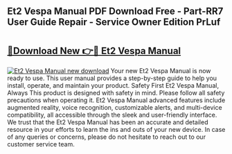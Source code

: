 ## Et2 Vespa Manual PDF Download Free - Part-RR7 User Guide Repair - Service Owner Edition PrLuf

# <h2><a href="http://bc63061.oget.top/?id=Et2+Vespa+Manual">🔗Download New 👉🔴 Et2 Vespa Manual</a></h2>

[![Et2 Vespa Manual new download](https://i.imgur.com/5g1atiW.png)](http://bc63061.oget.top/?id=Et2+Vespa+Manual)
Your new Et2 Vespa Manual is now ready to use. This user manual provides a step-by-step guide to help you install, operate, and maintain your product. Safety First Et2 Vespa Manual, Always This product is designed with safety in mind. Please follow all safety precautions when operating it. Et2 Vespa Manual advanced features include augmented reality, voice recognition, customizable alerts, and multi-device compatibility, all accessible through the sleek and user-friendly interface. We trust that the Et2 Vespa Manual has been an accurate and detailed resource in your efforts to learn the ins and outs of your new device. In case of any queries or concerns, please do not hesitate to reach out to our customer service team.
